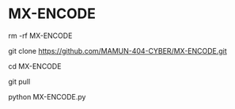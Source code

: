 # MX-ENCODE

rm -rf MX-ENCODE

git clone https://github.com/MAMUN-404-CYBER/MX-ENCODE.git

cd MX-ENCODE

git pull

python MX-ENCODE.py

